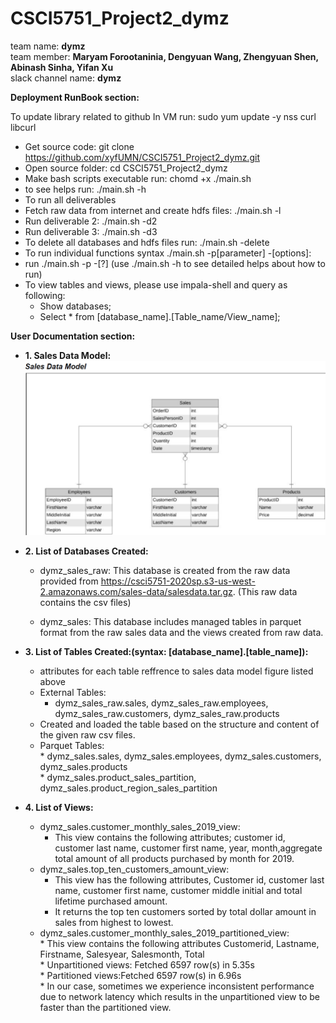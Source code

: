 # CSCI5751_Project2_dymz
team name: **dymz** <br/>
team member: **Maryam Forootaninia, Dengyuan Wang, Zhengyuan Shen, Abinash Sinha, Yifan Xu** <br/>
slack channel name: **dymz**

**Deployment RunBook section:**

To update library related to github In VM run:	sudo yum update -y nss curl libcurl<br/>
* Get source code: git clone https://github.com/xyfUMN/CSCI5751_Project2_dymz.git<br/>
* Open source folder: 					cd CSCI5751_Project2_dymz<br/>
* Make bash scripts executable run:  				chomd +x ./main.sh<br/>
* to see helps run:			 			./main.sh -h <br/>
* To run all deliverables<br/>
* Fetch raw data from internet and create hdfs files: 	./main.sh -l<br/>
* Run deliverable 2: 					./main.sh -d2<br/>
* Run deliverable 3: 					./main.sh -d3<br/>
* To delete all databases and hdfs files run: 			./main.sh -delete<br/>
* To run individual functions syntax ./main.sh -p[parameter] -[options]: <br/>
* run ./main.sh -p -[?]	(use ./main.sh -h to see detailed helps about how to run)<br/>
* To view tables and views, please use impala-shell and query as following:<br/>
	* Show databases;<br/>
	* Select * from [database_name].[Table_name/View_name];<br/>
	
**User Documentation section:**<br/>
* **1. Sales Data Model:**<br/>
![alt text](https://github.com/xyfUMN/CSCI5751_Project2_dymz/blob/master/sales_data_model.png)

* **2. List of Databases Created:**<br/>
  * dymz_sales_raw: This database is created from the raw data provided from 
  https://csci5751-2020sp.s3-us-west-2.amazonaws.com/sales-data/salesdata.tar.gz. (This raw data contains the csv files)<br/>
 
  * dymz_sales: This database includes managed tables in parquet format from the raw sales data and the views created from raw    data.<br/>
* **3. List of Tables Created:(syntax: [database_name].[table_name]):**<br/>
  * attributes for each table reffrence to sales data model figure listed above<br/>
  * External Tables:<br/>
   	* dymz_sales_raw.sales, dymz_sales_raw.employees, dymz_sales_raw.customers, dymz_sales_raw.products<br/>
   * Created and loaded the table based on the structure and content of the given raw csv files.<br/>
  * Parquet Tables: <br/>
    	* dymz_sales.sales, dymz_sales.employees, dymz_sales.customers, dymz_sales.products<br/>
    	* dymz_sales.product_sales_partition, dymz_sales.product_region_sales_partition<br/>

* **4. List of Views:**<br/>
	* dymz_sales.customer_monthly_sales_2019_view:<br/>
		* This view contains the following attributes; customer id, customer last name, customer first name, year, 			month,aggregate total amount of all products purchased by month for 2019.<br/>
	* dymz_sales.top_ten_customers_amount_view:<br/>
		* This view has the following attributes, Customer id, customer last name, customer first name, customer 			middle initial and total lifetime purchased amount.<br/>
		* It returns the top ten customers sorted by total dollar amount in sales from highest to lowest.<br/>
	* dymz_sales.customer_monthly_sales_2019_partitioned_view:<br/>
     		* This view contains the following attributes Customerid, Lastname, Firstname, Salesyear, Salesmonth, Total<br/>
     		* Unpartitioned views: Fetched 6597 row(s) in 5.35s<br/>
     		* Partitioned views:Fetched 6597 row(s) in 6.96s<br/>
     		* In our case, sometimes we experience inconsistent performance due to network latency which results in the unpartitioned view to be faster than the partitioned view.<br/>

